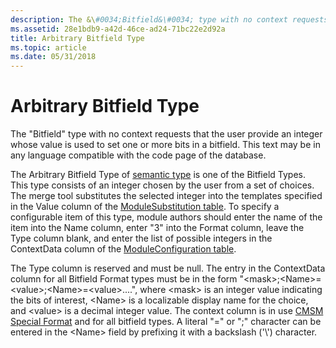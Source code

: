 ```yaml
---
description: The &\#0034;Bitfield&\#0034; type with no context requests that the user provide an integer whose value is used to set one or more bits in a bitfield. This text may be in any language compatible with the code page of the database.
ms.assetid: 28e1bdb9-a42d-46ce-ad24-71bc22e2d92a
title: Arbitrary Bitfield Type
ms.topic: article
ms.date: 05/31/2018
---
```


# Arbitrary Bitfield Type

The "Bitfield" type with no context requests that the user provide an integer whose value is used to set one or more bits in a bitfield. This text may be in any language compatible with the code page of the database.

The Arbitrary Bitfield Type of [semantic type](semantic-types.md) is one of the Bitfield Types. This type consists of an integer chosen by the user from a set of choices. The merge tool substitutes the selected integer into the templates specified in the Value column of the [ModuleSubstitution table](modulesubstitution-table.md). To specify a configurable item of this type, module authors should enter the name of the item into the Name column, enter "3" into the Format column, leave the Type column blank, and enter the list of possible integers in the ContextData column of the [ModuleConfiguration table](moduleconfiguration-table.md).

The Type column is reserved and must be null. The entry in the ContextData column for all Bitfield Format types must be in the form "&lt;mask&gt;;&lt;Name&gt;=&lt;value&gt;;&lt;Name&gt;=&lt;value&gt;....", where &lt;mask&gt; is an integer value indicating the bits of interest, &lt;Name&gt; is a localizable display name for the choice, and &lt;value&gt; is a decimal integer value. The context column is in use [CMSM Special Format](cmsm-special-format.md) and for all bitfield types. A literal "=" or ";" character can be entered in the &lt;Name&gt; field by prefixing it with a backslash ('\\') character.

 

 



